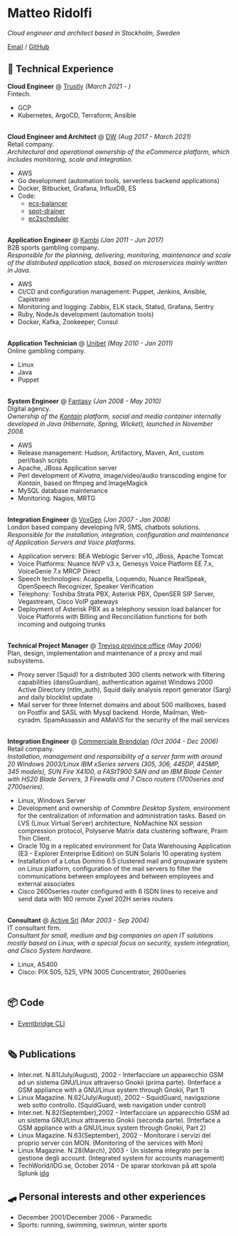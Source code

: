# Matteo Ridolfi

_Cloud engineer and architect based in Stockholm, Sweden_

[Email](mailto:spezam@gmail.com) / [GitHub](https://github.com/spezam/)

## 🔧 Technical Experience

**Cloud Engineer** @ [Trustly](https://www.trustly.net) _(March 2021 - )_ <br>
Fintech.<br>
  - GCP
  - Kubernetes, ArgoCD, Terraform, Ansible
<br><br>

**Cloud Engineer and Architect** @ [DW](https://danielwellington.com) _(Aug 2017 - March 2021)_ <br>
Retail company.<br>
_Architectural and operational ownership of the eCommerce platform, which includes monitoring, scale and integration._
  - AWS
  - Go development (automation tools, serverless backend applications)
  - Docker, Bitbucket, Grafana, InfluxDB, ES
  - Code:
    - [ecs-balancer](https://github.com/dwtechnologies/ecs-balancer)
    - [spot-drainer](https://github.com/dwtechnologies/spot-drainer)
    - [ec2scheduler](https://github.com/dwtechnologies/ec2scheduler)
<br><br>

**Application Engineer** @ [Kambi](https://kambi.com) _(Jan 2011 - Jun 2017)_ <br>
B2B sports gambling company.<br>
_Responsible for the planning, delivering, monitoring, maintenance and scale of the distributed application stack, based on microservices mainly written in Java._
  - AWS
  - CI/CD and configuration management: Puppet, Jenkins, Ansible, Capistrano
  - Monitoring and logging: Zabbix, ELK stack, Statsd, Grafana, Sentry
  - Ruby, NodeJs development (automation tools)
  - Docker, Kafka, Zookeeper, Consul
<br><br>

**Application Technician** @ [Unibet](https://kindredgroup.com) _(May 2010 - Jan 2011)_ <br>
Online gambling company.
  - Linux
  - Java
  - Puppet
<br><br>

**System Engineer** @ [Fantasy](https://fantasy.co) _(Jan 2008 - May 2010)_ <br>
Digital agency.<br>
_Ownership of the [Kontain](http://kontain.com) platform, social and media container internally developed in Java (Hibernate, Spring, Wicket), launched in November 2008._
  - AWS
  - Release management: Hudson, Artifactory, Maven, Ant, custom perl/bash scripts
  - Apache, JBoss Application server
  - Perl development of _Kivatra_, image/video/audio transcoding engine for _Kontain_, based on ffmpeg and ImageMagick
  - MySQL database maintenance
  - Monitoring: Nagios, MRTG
<br><br>

**Integration Engineer** @ [VoxGen](https://www.voxgen.com) _(Jan 2007 - Jan 2008)_ <br>
London based company developing IVR, SMS, chatbots solutions.<br>
_Responsible for the installation, integration, configuration and maintenance of Application Servers and Voice platforms._
  - Application servers: BEA Weblogic Server v10, JBoss, Apache Tomcat
  - Voice Platforms: Nuance NVP v3.x, Genesys Voice Platform EE 7.x, VoiceGenie 7.x MRCP Direct
  - Speech technologies: Acappella, Loquendo, Nuance RealSpeak, OpenSpeech Recognizer, Speaker Verification
  - Telephony: Toshiba Strata PBX, Asterisk PBX, OpenSER SIP Server, Vegastream, Cisco VoIP gateways
  - Deployment of Asterisk PBX as a telephony session load balancer for Voice Platforms with Billing and Reconciliation functions for both incoming and outgoing trunks
<br><br>

**Technical Project Manager** @ [Treviso province office](https://www.provincia.treviso.it) _(May 2006)_ <br>
Plan, design, implementation and maintenance of a proxy and mail subsystems.
  - Proxy server (Squid) for a distributed 300 clients network with filtering capabilities (dansGuardian), authentication against Windows 2000 Active Directory (ntlm_auth), Squid daily analysis report generator (Sarg) and daily blocklist update
  - Mail server for three Internet domains and about 500 mailboxes, based on Postfix and SASL with Mysql backend. Horde, Mailman, Web-cyradm. SpamAssassin and AMaViS for the security of the mail services
<br><br>

**Integration Engineer** @ [Commerciale Brendolan](https://www.selexgc.it) _(Oct 2004 - Dec 2006)_ <br>
Retail company.<br>
_Installation, management and responsibility of a server farm with around 20 Windows 2003/Linux IBM xSeries servers (305, 306, 445DP, 445MP, 345 models), SUN Fire X4100, a FAStT900 SAN and an IBM Blade Center with HS20 Blade Servers, 3 Firewalls and 7 Cisco routers (1700series and 2700series)._
  - Linux, Windows Server
  - Development and ownership of _Commbre Desktop System_, environment for the centralization of information and administration tasks. Based on LVS (Linux Virtual Server) architecture, NoMachine NX session compression protocol, Polyserve Matrix data clustering software, Praim Thin Client.
  - Oracle 10g in a replicated environment for Data Warehousing Application (E3 - Explorer Enterprise Edition) on SUN Solaris 10 operating system
  - Installation of a Lotus Domino 6.5 clustered mail and groupware system on Linux platform, configuration of the mail servers to filter the communications between employees and between employees and external associates
  - Cisco 2600series router configured with 6 ISDN lines to receive and send data with 160 remote Zyxel 202H series routers
<br><br>

**Consultant** @ [Active Srl](https://www.linkedin.com/company/active-s.r.l._2/) _(Mar 2003 - Sep 2004)_ <br>
IT consultant firm.<br>
_Consultant for small, medium and big companies on open IT solutions mostly based on Linux, with a special focus on security, system integration, and Cisco System hardware._
  - Linux, AS400
  - Cisco: PIX 505, 525, VPN 3005 Concentrator, 2600series
<br><br>

## 📦 Code
  - [Eventbridge CLI](https://github.com/spezam/eventbridge-cli)
<br><br>

## 🗞 Publications
  - Inter.net. N.81(July/August), 2002 - Interfacciare un apparecchio GSM ad un sistema GNU/Linux attraverso Gnokii (prima parte). (Interface a GSM appliance with a GNU/Linux system through Gnokii, Part 1)
  - Linux Magazine. N.62(July/August), 2002 - SquidGuard, navigazione web sotto controllo. (SquidGuard, web navigation under control)
  - Inter.net. N.82(September),2002 - Interfacciare un apparecchio GSM ad un sistema GNU/Linux attraverso Gnokii (seconda parte). (Interface a GSM appliance with a GNU/Linux system through Gnokii, Part 2)
  - Linux Magazine. N.63(September), 2002 - Monitorare i servizi del proprio server con MON. (Monitoring of the services with Mon)
  - Linux Magazine. N.28(March), 2003 - Un sistema integrato per la gestione degli account. (Integrated system for accounts management)
  - TechWorld/IDG.se, October 2014 - De sparar storkovan på att spola Splunk [idg](http://www.idg.se/2.1085/1.588648/de-sparar-storkovan-pa-att-spola-splunk?queryText=splunk)

## 🛹 Personal interests and other experiences
  - December 2001/December 2006 - Paramedic
  - Sports: running, swimming, swimrun, winter sports


